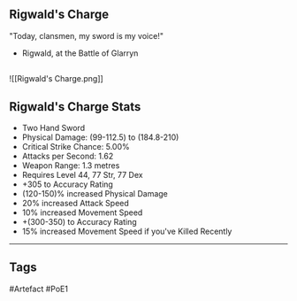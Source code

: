 ## Rigwald's Charge
"Today, clansmen, my sword is my voice!"
- Rigwald, at the Battle of Glarryn
##
![[Rigwald's Charge.png]]
## Rigwald's Charge Stats
- Two Hand Sword
- Physical Damage: (99-112.5) to (184.8-210)
- Critical Strike Chance: 5.00%
- Attacks per Second: 1.62
- Weapon Range: 1.3 metres
- Requires Level 44, 77 Str, 77 Dex
- +305 to Accuracy Rating
- (120-150)% increased Physical Damage
- 20% increased Attack Speed
- 10% increased Movement Speed
- +(300-350) to Accuracy Rating
- 15% increased Movement Speed if you've Killed Recently


---
## Tags
#Artefact
#PoE1